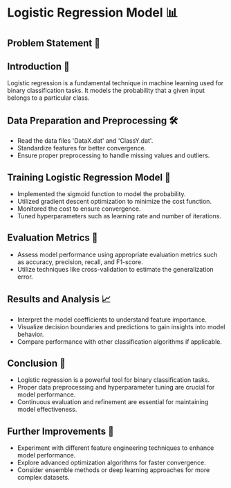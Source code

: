 # Logistic Regression Model 📊

## Problem Statement 🎯

## Introduction 🚀

Logistic regression is a fundamental technique in machine learning used for binary classification tasks. It models the probability that a given input belongs to a particular class.

## Data Preparation and Preprocessing 🛠️

- Read the data files 'DataX.dat' and 'ClassY.dat'.
- Standardize features for better convergence.
- Ensure proper preprocessing to handle missing values and outliers.

## Training Logistic Regression Model 🧠

- Implemented the sigmoid function to model the probability.
- Utilized gradient descent optimization to minimize the cost function.
- Monitored the cost to ensure convergence.
- Tuned hyperparameters such as learning rate and number of iterations.

## Evaluation Metrics 📏

- Assess model performance using appropriate evaluation metrics such as accuracy, precision, recall, and F1-score.
- Utilize techniques like cross-validation to estimate the generalization error.

## Results and Analysis 📈

- Interpret the model coefficients to understand feature importance.
- Visualize decision boundaries and predictions to gain insights into model behavior.
- Compare performance with other classification algorithms if applicable.

## Conclusion 📝

- Logistic regression is a powerful tool for binary classification tasks.
- Proper data preprocessing and hyperparameter tuning are crucial for model performance.
- Continuous evaluation and refinement are essential for maintaining model effectiveness.

## Further Improvements 🌟

- Experiment with different feature engineering techniques to enhance model performance.
- Explore advanced optimization algorithms for faster convergence.
- Consider ensemble methods or deep learning approaches for more complex datasets.
